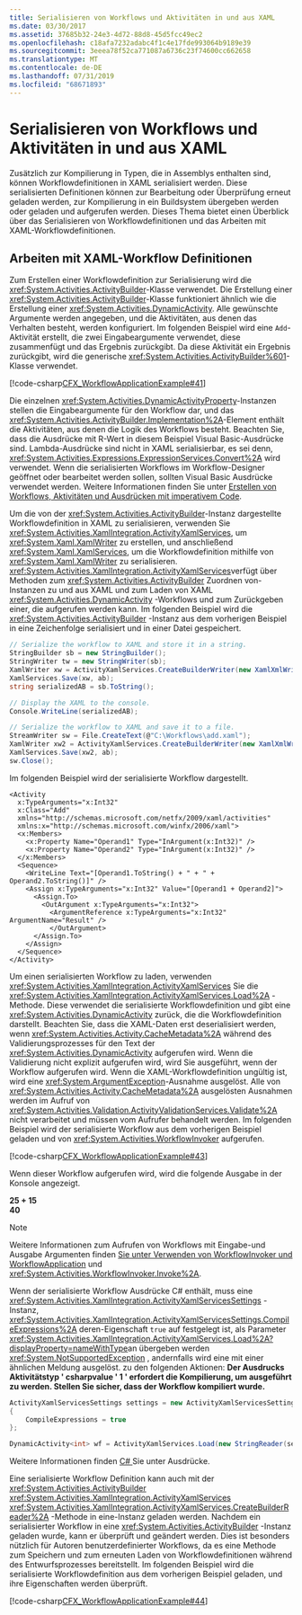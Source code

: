 ```yaml
---
title: Serialisieren von Workflows und Aktivitäten in und aus XAML
ms.date: 03/30/2017
ms.assetid: 37685b32-24e3-4d72-88d8-45d5fcc49ec2
ms.openlocfilehash: c18afa7232adabc4f1c4e17fde993064b9189e39
ms.sourcegitcommit: 3eeea78f52ca771087a6736c23f74600cc662658
ms.translationtype: MT
ms.contentlocale: de-DE
ms.lasthandoff: 07/31/2019
ms.locfileid: "68671893"
---
```

# <a name="serialize-workflows-and-activities-to-and-from-xaml"></a>Serialisieren von Workflows und Aktivitäten in und aus XAML

Zusätzlich zur Kompilierung in Typen, die in Assemblys enthalten sind, können Workflowdefinitionen in XAML serialisiert werden. Diese serialisierten Definitionen können zur Bearbeitung oder Überprüfung erneut geladen werden, zur Kompilierung in ein Buildsystem übergeben werden oder geladen und aufgerufen werden. Dieses Thema bietet einen Überblick über das Serialisieren von Workflowdefinitionen und das Arbeiten mit XAML-Workflowdefinitionen.

## <a name="work-with-xaml-workflow-definitions"></a>Arbeiten mit XAML-Workflow Definitionen

Zum Erstellen einer Workflowdefinition zur Serialisierung wird die <xref:System.Activities.ActivityBuilder>-Klasse verwendet. Die Erstellung einer <xref:System.Activities.ActivityBuilder>-Klasse funktioniert ähnlich wie die Erstellung einer <xref:System.Activities.DynamicActivity>. Alle gewünschte Argumente werden angegeben, und die Aktivitäten, aus denen das Verhalten besteht, werden konfiguriert. Im folgenden Beispiel wird eine `Add`-Aktivität erstellt, die zwei Eingabeargumente verwendet, diese zusammenfügt und das Ergebnis zurückgibt. Da diese Aktivität ein Ergebnis zurückgibt, wird die generische <xref:System.Activities.ActivityBuilder%601>-Klasse verwendet.

[!code-csharp[CFX_WorkflowApplicationExample#41](~/samples/snippets/csharp/VS_Snippets_CFX/cfx_workflowapplicationexample/cs/program.cs#41)]

Die einzelnen <xref:System.Activities.DynamicActivityProperty>-Instanzen stellen die Eingabeargumente für den Workflow dar, und das <xref:System.Activities.ActivityBuilder.Implementation%2A>-Element enthält die Aktivitäten, aus denen die Logik des Workflows besteht. Beachten Sie, dass die Ausdrücke mit R-Wert in diesem Beispiel Visual Basic-Ausdrücke sind. Lambda-Ausdrücke sind nicht in XAML serialisierbar, es sei denn, <xref:System.Activities.Expressions.ExpressionServices.Convert%2A> wird verwendet. Wenn die serialisierten Workflows im Workflow-Designer geöffnet oder bearbeitet werden sollen, sollten Visual Basic Ausdrücke verwendet werden. Weitere Informationen finden Sie unter [Erstellen von Workflows, Aktivitäten und Ausdrücken mit imperativem Code](authoring-workflows-activities-and-expressions-using-imperative-code.md).

Um die von der <xref:System.Activities.ActivityBuilder>-Instanz dargestellte Workflowdefinition in XAML zu serialisieren, verwenden Sie <xref:System.Activities.XamlIntegration.ActivityXamlServices>, um <xref:System.Xaml.XamlWriter> zu erstellen, und anschließend <xref:System.Xaml.XamlServices>, um die Workflowdefinition mithilfe von <xref:System.Xaml.XamlWriter> zu serialisieren. <xref:System.Activities.XamlIntegration.ActivityXamlServices>verfügt über Methoden zum <xref:System.Activities.ActivityBuilder> Zuordnen von-Instanzen zu und aus XAML und zum Laden von XAML <xref:System.Activities.DynamicActivity> -Workflows und zum Zurückgeben einer, die aufgerufen werden kann. Im folgenden Beispiel wird die <xref:System.Activities.ActivityBuilder> -Instanz aus dem vorherigen Beispiel in eine Zeichenfolge serialisiert und in einer Datei gespeichert.

```csharp
// Serialize the workflow to XAML and store it in a string.
StringBuilder sb = new StringBuilder();
StringWriter tw = new StringWriter(sb);
XamlWriter xw = ActivityXamlServices.CreateBuilderWriter(new XamlXmlWriter(tw, new XamlSchemaContext()));
XamlServices.Save(xw, ab);
string serializedAB = sb.ToString();

// Display the XAML to the console.
Console.WriteLine(serializedAB);

// Serialize the workflow to XAML and save it to a file.
StreamWriter sw = File.CreateText(@"C:\Workflows\add.xaml");
XamlWriter xw2 = ActivityXamlServices.CreateBuilderWriter(new XamlXmlWriter(sw, new XamlSchemaContext()));
XamlServices.Save(xw2, ab);
sw.Close();
```

Im folgenden Beispiel wird der serialisierte Workflow dargestellt.

```xaml
<Activity
  x:TypeArguments="x:Int32"
  x:Class="Add"
  xmlns="http://schemas.microsoft.com/netfx/2009/xaml/activities"
  xmlns:x="http://schemas.microsoft.com/winfx/2006/xaml">
  <x:Members>
    <x:Property Name="Operand1" Type="InArgument(x:Int32)" />
    <x:Property Name="Operand2" Type="InArgument(x:Int32)" />
  </x:Members>
  <Sequence>
    <WriteLine Text="[Operand1.ToString() + " + " + Operand2.ToString()]" />
    <Assign x:TypeArguments="x:Int32" Value="[Operand1 + Operand2]">
      <Assign.To>
        <OutArgument x:TypeArguments="x:Int32">
          <ArgumentReference x:TypeArguments="x:Int32" ArgumentName="Result" />
          </OutArgument>
      </Assign.To>
    </Assign>
  </Sequence>
</Activity>
```

Um einen serialisierten Workflow zu laden, verwenden <xref:System.Activities.XamlIntegration.ActivityXamlServices> Sie die <xref:System.Activities.XamlIntegration.ActivityXamlServices.Load%2A> -Methode. Diese verwendet die serialisierte Workflowdefinition und gibt eine <xref:System.Activities.DynamicActivity> zurück, die die Workflowdefinition darstellt. Beachten Sie, dass die XAML-Daten erst deserialisiert werden, wenn <xref:System.Activities.Activity.CacheMetadata%2A> während des Validierungsprozesses für den Text der <xref:System.Activities.DynamicActivity> aufgerufen wird. Wenn die Validierung nicht explizit aufgerufen wird, wird Sie ausgeführt, wenn der Workflow aufgerufen wird. Wenn die XAML-Workflowdefinition ungültig ist, wird eine <xref:System.ArgumentException>-Ausnahme ausgelöst. Alle von <xref:System.Activities.Activity.CacheMetadata%2A> ausgelösten Ausnahmen werden im Aufruf von <xref:System.Activities.Validation.ActivityValidationServices.Validate%2A> nicht verarbeitet und müssen vom Aufrufer behandelt werden. Im folgenden Beispiel wird der serialisierte Workflow aus dem vorherigen Beispiel geladen und von <xref:System.Activities.WorkflowInvoker> aufgerufen.

[!code-csharp[CFX_WorkflowApplicationExample#43](~/samples/snippets/csharp/VS_Snippets_CFX/cfx_workflowapplicationexample/cs/program.cs#43)]

Wenn dieser Workflow aufgerufen wird, wird die folgende Ausgabe in der Konsole angezeigt.

**25 + 15**\
**40**

> [!NOTE]
> Weitere Informationen zum Aufrufen von Workflows mit Eingabe-und Ausgabe Argumenten finden [Sie unter Verwenden von WorkflowInvoker und WorkflowApplication](using-workflowinvoker-and-workflowapplication.md) und <xref:System.Activities.WorkflowInvoker.Invoke%2A>.

Wenn der serialisierte Workflow Ausdrücke C# enthält, muss eine <xref:System.Activities.XamlIntegration.ActivityXamlServicesSettings> -Instanz, <xref:System.Activities.XamlIntegration.ActivityXamlServicesSettings.CompileExpressions%2A> deren-Eigenschaft `true` auf festgelegt ist, als Parameter <xref:System.Activities.XamlIntegration.ActivityXamlServices.Load%2A?displayProperty=nameWithType>an übergeben werden <xref:System.NotSupportedException> , andernfalls wird eine mit einer ähnlichen Meldung ausgelöst. zu den folgenden Aktionen: **Der Ausdrucks Aktivitätstyp ' csharpvalue ' 1 ' erfordert die Kompilierung, um ausgeführt zu werden.  Stellen Sie sicher, dass der Workflow kompiliert wurde.**

```csharp
ActivityXamlServicesSettings settings = new ActivityXamlServicesSettings
{
    CompileExpressions = true
};

DynamicActivity<int> wf = ActivityXamlServices.Load(new StringReader(serializedAB), settings) as DynamicActivity<int>;
```

Weitere Informationen finden [ C# ](csharp-expressions.md)Sie unter Ausdrücke.

Eine serialisierte Workflow Definition kann auch mit der <xref:System.Activities.ActivityBuilder> <xref:System.Activities.XamlIntegration.ActivityXamlServices> <xref:System.Activities.XamlIntegration.ActivityXamlServices.CreateBuilderReader%2A> -Methode in eine-Instanz geladen werden. Nachdem ein serialisierter Workflow in eine <xref:System.Activities.ActivityBuilder> -Instanz geladen wurde, kann er überprüft und geändert werden. Dies ist besonders nützlich für Autoren benutzerdefinierter Workflows, da es eine Methode zum Speichern und zum erneuten Laden von Workflowdefinitionen während des Entwurfsprozesses bereitstellt. Im folgenden Beispiel wird die serialisierte Workflowdefinition aus dem vorherigen Beispiel geladen, und ihre Eigenschaften werden überprüft.

[!code-csharp[CFX_WorkflowApplicationExample#44](~/samples/snippets/csharp/VS_Snippets_CFX/cfx_workflowapplicationexample/cs/program.cs#44)]
